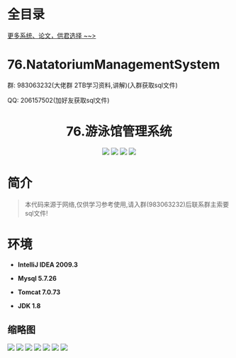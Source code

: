 # 全目录

[更多系统、论文，供君选择 ~~>](https://www.bitwise.net.cn)

# 76.NatatoriumManagementSystem

<p>群: 983063232(大佬群 2TB学习资料,讲解)(入群获取sql文件)</p>
<p>QQ: 206157502(加好友获取sql文件)</p>

<p><h1 align="center">76.游泳馆管理系统</h1></p>


<p align="center">
	<img src="https://img.shields.io/badge/jdk-1.8-orange.svg"/>
    <img src="https://img.shields.io/badge/spring-5.x-lightgrey.svg"/>
    <img src="https://img.shields.io/badge/springmvc-3.x-blue.svg"/>
    <img src="https://img.shields.io/badge/mybatis-3.x-yellow.svg"/>
</p>

# 简介


> 本代码来源于网络,仅供学习参考使用,请入群(983063232)后联系群主索要sql文件!



# 环境

- <b>IntelliJ IDEA 2009.3</b>

- <b>Mysql 5.7.26</b>

- <b>Tomcat 7.0.73</b>

- <b>JDK 1.8</b>




## 缩略图

![](https://bitwise.oss-cn-heyuan.aliyuncs.com/2024/9/10/0f8d170f-9886-4ec4-9dc5-0a74c639e278.png)
![](https://bitwise.oss-cn-heyuan.aliyuncs.com/2024/9/10/98d62009-a4ed-4867-b76d-adc191547f5e.png)
![](https://bitwise.oss-cn-heyuan.aliyuncs.com/2024/9/10/c24e4ec1-e96e-4f42-a649-63d1989df9ce.png)
![](https://bitwise.oss-cn-heyuan.aliyuncs.com/2024/9/10/4a316d0a-5d09-4d1b-8bcd-ddc2c8f5702f.png)
![](https://bitwise.oss-cn-heyuan.aliyuncs.com/2024/9/10/2fd9a6e2-c013-4415-a535-187f453bbf58.png)
![](https://bitwise.oss-cn-heyuan.aliyuncs.com/2024/9/10/ac429072-fd35-4550-ab98-3de2d9d699fa.png)
![](https://bitwise.oss-cn-heyuan.aliyuncs.com/2024/9/10/ea59b624-ca95-47af-a84c-d94124cfa2e9.png)




